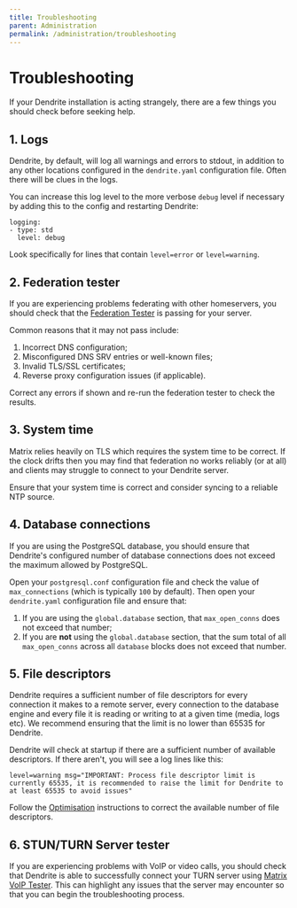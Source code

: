 ```yaml
---
title: Troubleshooting
parent: Administration
permalink: /administration/troubleshooting
---
```


# Troubleshooting

If your Dendrite installation is acting strangely, there are a few things you should
check before seeking help.

## 1. Logs

Dendrite, by default, will log all warnings and errors to stdout, in addition to any
other locations configured in the `dendrite.yaml` configuration file. Often there will
be clues in the logs.

You can increase this log level to the more verbose `debug` level if necessary by adding
this to the config and restarting Dendrite:

```
logging:
- type: std
  level: debug
```

Look specifically for lines that contain `level=error` or `level=warning`.

## 2. Federation tester

If you are experiencing problems federating with other homeservers, you should check
that the [Federation Tester](https://federationtester.matrix.org) is passing for your
server.

Common reasons that it may not pass include:

1. Incorrect DNS configuration;
2. Misconfigured DNS SRV entries or well-known files;
3. Invalid TLS/SSL certificates;
4. Reverse proxy configuration issues (if applicable).

Correct any errors if shown and re-run the federation tester to check the results.

## 3. System time

Matrix relies heavily on TLS which requires the system time to be correct. If the clock
drifts then you may find that federation no works reliably (or at all) and clients may
struggle to connect to your Dendrite server.

Ensure that your system time is correct and consider syncing to a reliable NTP source.

## 4. Database connections

If you are using the PostgreSQL database, you should ensure that Dendrite's configured
number of database connections does not exceed the maximum allowed by PostgreSQL.

Open your `postgresql.conf` configuration file and check the value of `max_connections`
(which is typically `100` by default). Then open your `dendrite.yaml` configuration file
and ensure that:

1. If you are using the `global.database` section, that `max_open_conns` does not exceed
   that number;
2. If you are **not** using the `global.database` section, that the sum total of all
   `max_open_conns` across all `database` blocks does not exceed that number.

## 5. File descriptors

Dendrite requires a sufficient number of file descriptors for every connection it makes
to a remote server, every connection to the database engine and every file it is reading
or writing to at a given time (media, logs etc). We recommend ensuring that the limit is
no lower than 65535 for Dendrite.

Dendrite will check at startup if there are a sufficient number of available descriptors.
If there aren't, you will see a log lines like this:

```
level=warning msg="IMPORTANT: Process file descriptor limit is currently 65535, it is recommended to raise the limit for Dendrite to at least 65535 to avoid issues"
```

Follow the [Optimisation](../installation/11_optimisation.md) instructions to correct the
available number of file descriptors.

## 6. STUN/TURN Server tester

If you are experiencing problems with VoIP or video calls, you should check that Dendrite
is able to successfully connect your TURN server using 
[Matrix VoIP Tester](https://test.voip.librepush.net/). This can highlight any issues
that the server may encounter so that you can begin the troubleshooting process.
